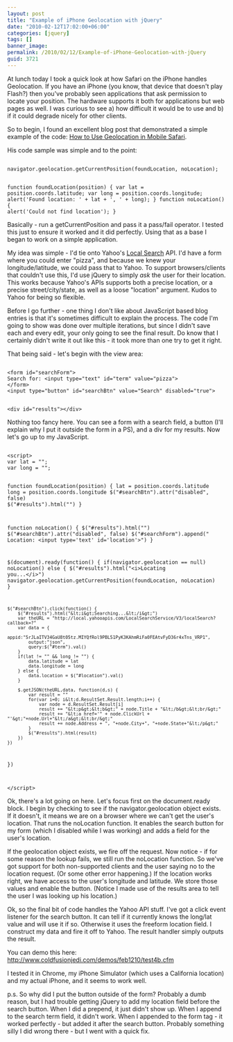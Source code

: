 ```yaml
---
layout: post
title: "Example of iPhone Geolocation with jQuery"
date: "2010-02-12T17:02:00+06:00"
categories: [jquery]
tags: []
banner_image: 
permalink: /2010/02/12/Example-of-iPhone-Geolocation-with-jQuery
guid: 3721
---
```


At lunch today I took a quick look at how Safari on the iPhone handles Geolocation. If you have an iPhone (you know, that device that doesn't play Flash?) then you've probably seen applications that ask permission to locate your position. The hardware supports it both for applications but web pages as well. I was curious to see a) how difficult it would be to use and b) if it could degrade nicely for other clients.
<!--more-->
So to begin, I found an excellent blog post that demonstrated a simple example of the code: <a href="http://mapscripting.com/how-to-use-geolocation-in-mobile-safari">How to Use Geolocation in Mobile Safari</a>. 
<p>
His code sample was simple and to the point:
<p>
<code>
navigator.geolocation.getCurrentPosition(foundLocation, noLocation);

function foundLocation(position)
{
  var lat = position.coords.latitude;
  var long = position.coords.longitude;
  alert('Found location: ' + lat + ', ' + long);
}
function noLocation()
{
  alert('Could not find location');
}
</code>
<p>
Basically - run a getCurrentPosition and pass it a pass/fail operator. I tested this just to ensure it worked and it did perfectly. Using that as a base I began to work on a simple application.
<p>
My idea was simple - I'd tie onto Yahoo's <a href="http://developer.yahoo.com/local/">Local Search</a> API. I'd have a form where you could enter "pizza", and because we knew your longitude/latitude, we could pass that to Yahoo. To support browsers/clients that couldn't use this, I'd use jQuery to simply <i>ask</i> the user for their location. This works because Yahoo's APIs supports both a precise location, or a precise street/city/state, as well as a loose "location" argument. Kudos to Yahoo for being so flexible. 
<p>
Before I go further - one thing I don't like about JavaScript based blog entries is that it's sometimes difficult to explain the process. The code I'm going to show was done over multiple iterations, but since I didn't save each and every edit, your only going to see the final result. Do know that I certainly didn't write it out like this - it took more than one try to get it right. 
<p>
That being said - let's begin with the view area:
<p>
<code>
&lt;form id="searchForm"&gt;
Search for: &lt;input type="text" id="term" value="pizza"&gt;
&lt;/form&gt;
&lt;input type="button" id="searchBtn" value="Search" disabled="true"&gt;

&lt;div id="results"&gt;&lt;/div&gt;
</code>
<p>
Nothing too fancy here. You can see a form with a search field, a button (I'll explain why I put it outside the form in a PS), and a div for my results. Now let's go up to my JavaScript. 
<p>
<code>
&lt;script&gt;
var lat = "";
var long = "";

function foundLocation(position) {
	lat = position.coords.latitude
	long = position.coords.longitude
	$("#searchBtn").attr("disabled", false)	
	$("#results").html("")
}

function noLocation() {
	$("#results").html("")
	$("#searchBtn").attr("disabled", false)
	$("#searchForm").append(" Location: &lt;input type='text' id='location'&gt;")
}

$(document).ready(function() {
	if(navigator.geolocation == null) noLocation()
	else {
		$("#results").html("&lt;i&gt;Locating you...&lt;/i&gt;")
		navigator.geolocation.getCurrentPosition(foundLocation, noLocation) 
	}

	$("#searchBtn").click(function() {
		$("#results").html("&lt;i&gt;Searching...&lt;/i&gt;")
		var theURL = "http://local.yahooapis.com/LocalSearchService/V3/localSearch?callback=?"
		var data = {
			appid:"5rJLaITV34GaU8t05tz.MIYQfRol9PBL51PyK3KAhmRiFa0FEAtvFyD36r4xTns_VRP1",
			output:"json",
			query:$("#term").val()
		}
		if(lat != "" && long != "") {
			data.latitude = lat
			data.longitude = long
		} else {
			data.location = $("#location").val()
		}

		$.getJSON(theURL,data, function(d,s) {
			var result = ""
			for(var i=0; i&lt;d.ResultSet.Result.length;i++) {
				var node = d.ResultSet.Result[i]
				result += "&lt;p&gt;&lt;b&gt;" + node.Title + "&lt;/b&gt;&lt;br/&gt;"
				result += "&lt;a href='" + node.ClickUrl + "'&gt;"+node.Url+"&lt;/a&gt;&lt;br/&gt;"
				result += node.Address + ", "+node.City+", "+node.State+"&lt;/p&gt;"
			}
			$("#results").html(result)
		})
	})
})

&lt;/script&gt;
</code>
<p>
Ok, there's a lot going on here. Let's focus first on the document.ready block. I begin by checking to see if the navigator.geolocation object exists. If it doesn't, it means we are on a browser where we can't get the user's location. That runs the noLocation function. It enables the search button for my form (which I disabled while I was working) and adds a field for the user's location. 
<p>
If the geolocation object exists, we fire off the request. Now notice - if for some reason the lookup fails, we still run the noLocation function. So we've got support for both non-supported clients and the user saying no to the location request. (Or some other error happening.) If the location works right, we have access to the user's longitude and latitude. We store those values and enable the button. (Notice I made use of the results area to tell the user I was looking up his location.) 
<p>
Ok, so the final bit of code handles the Yahoo API stuff. I've got a click event listener for the search button. It can tell if it currently knows the long/lat value and will use it if so. Otherwise it uses the freeform location field. I construct my data and fire it off to Yahoo. The result handler simply outputs the result. 
<p>
You can demo this here: <a href="http://www.raymondcamden.com/demos/feb1210/test4b.cfm">http://www.coldfusionjedi.com/demos/feb1210/test4b.cfm</a>
<p>
I tested it in Chrome, my iPhone Simulator (which uses a California location) and my actual iPhone, and it seems to work well.
<p>
p.s. So why did I put the button outside of the form? Probably a dumb reason, but I had trouble getting jQuery to add my location field before the search button. When I did a prepend, it just didn't show up. When I append to the search term field, it didn't work. When I appended to the form tag - it worked perfectly - but added it after the search button. Probably something silly I did wrong there - but I went with a quick fix.